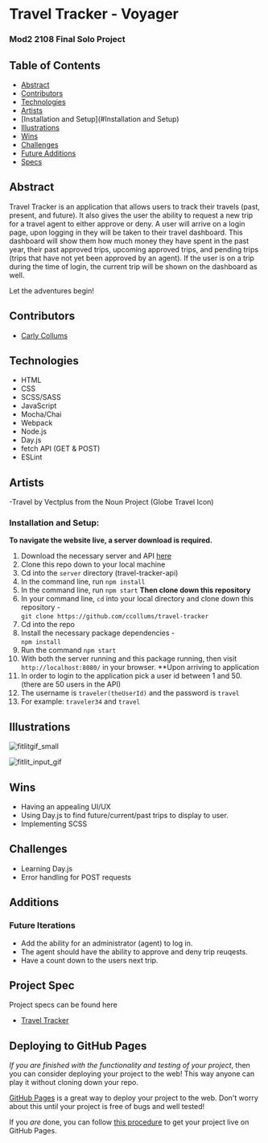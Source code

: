 # Travel Tracker - Voyager 

### Mod2 2108 Final Solo Project 

## Table of Contents
- [Abstract](#Abstract)
- [Contributors](#Contributors)
- [Technologies](#Technologies)
- [Artists](#Artists)
- [Installation and Setup](#Installation and Setup)
- [Illustrations](#Illustrations)
- [Wins](#Wins)
- [Challenges](#Challenges)
- [Future Additions](#Additions)
- [Specs](#Specs)


## Abstract
Travel Tracker is an application that allows users to track their travels (past, present, and future). It also gives the user the ability to request a new trip for a travel agent to either approve or deny. A user will arrive on a login page, upon logging in they will be taken to their travel dashboard. This dashboard will show them how much money they have spent in the past year, their past approved trips, upcoming approved trips, and pending trips (trips that have not yet been approved by an agent). If the user is on a trip during the time of login, the current trip will be shown on the dashboard as well. 

Let the adventures begin!

## Contributors
- [Carly Collums](https://github.com/ccollums)

## Technologies
-  HTML
-  CSS
-  SCSS/SASS
-  JavaScript
-  Mocha/Chai
-  Webpack
-  Node.js
-  Day.js
-  fetch API (GET & POST)
-  ESLint

## Artists 
-Travel by Vectplus from the Noun Project (Globe Travel Icon)

### Installation and Setup:
**To navigate the website live, a server download is required.**
  1. Download the necessary server and API [here](https://github.com/turingschool-examples/travel-tracker-api)
  2. Clone this repo down to your local machine 
  3. Cd into the `server` directory (travel-tracker-api)
  4. In the command line, run `npm install`
  5. In the command line, run `npm start`
**Then clone down this repository**
  1. In your command line, `cd` into your local directory and clone down this repository -<br>
      `git clone https://github.com/ccollums/travel-tracker`
  2. Cd into the repo 
  3. Install the necessary package dependencies - <br>
      `npm install`
  4. Run the command `npm start`
  5. With both the server running and this package running, then visit `http://localhost:8080/` in your browser.
**Upon arriving to application 
  1. In order to login to the application pick a user id between 1 and 50. (there are 50 users in the API)
  2. The username is `traveler(theUserId)` and the password is `travel`
  3. For example: `traveler34` and `travel`

## Illustrations

![fitlitgif_small](https://user-images.githubusercontent.com/70819338/140833863-b19bfef8-f4b0-4d96-84af-796f630c5a7a.gif)   

![fitlit_input_gif](https://user-images.githubusercontent.com/70819338/140833938-28c56a28-7e96-43b6-94d4-b38fe90a5787.gif)

## Wins
- Having an appealing UI/UX 
- Using Day.js to find future/current/past trips to display to user. 
- Implementing SCSS

## Challenges
- Learning Day.js 
- Error handling for POST requests 

## Additions
### Future Iterations
- Add the ability for an administrator (agent) to log in. 
- The agent should have the ability to approve and deny trip reuqests.
- Have a count down to the users next trip. 

## Project Spec
Project specs can be found here
-  [Travel Tracker](https://frontend.turing.edu/projects/travel-tracker.html)





## Deploying to GitHub Pages

_If you are finished with the functionality and testing of your project_, then you can consider deploying your project to the web! This way anyone can play it without cloning down your repo.

[GitHub Pages](https://pages.github.com/) is a great way to deploy your project to the web. Don't worry about this until your project is free of bugs and well tested!

If you _are_ done, you can follow [this procedure](./gh-pages-procedure.md) to get your project live on GitHub Pages.
